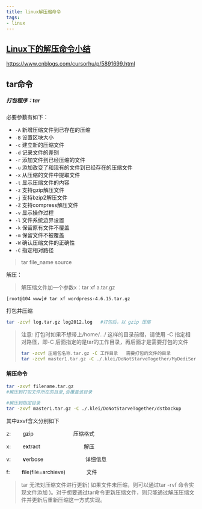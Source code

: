 ```yaml
---
title: linux解压缩命令
tags:
- linux
---
```


## [Linux下的解压命令小结](https://www.cnblogs.com/cursorhu/p/5891699.html)

https://www.cnblogs.com/cursorhu/p/5891699.html

<!-- more -->

## tar命令

##### 打包程序：tar

必要参数有如下：

- `-A` 新增压缩文件到已存在的压缩
- `-B` 设置区块大小
- `-c` 建立新的压缩文件
- `-d` 记录文件的差别
- `-r` 添加文件到已经压缩的文件
- `-u` 添加改变了和现有的文件到已经存在的压缩文件
- `-x` 从压缩的文件中提取文件
- `-t` 显示压缩文件的内容
- `-z` 支持gzip解压文件
- `-j` 支持bzip2解压文件
- `-Z` 支持compress解压文件
- `-v` 显示操作过程
- `-l` 文件系统边界设置
- `-k` 保留原有文件不覆盖
- `-m` 保留文件不被覆盖
- `-W` 确认压缩文件的正确性
- `-C` 指定相对路径

> tar file_name source

解压：

> 解压缩文件加一个参数x：tar xf a.tar.gz

```bash
[root@104 www]# tar xf wordpress-4.6.15.tar.gz
```

打包并压缩

```bash
tar -zcvf log.tar.gz log2012.log   #打包后，以 gzip 压缩
```

> 注意: 打包时如果不想带上/home/.../  这样的目录前缀，请使用 -C 指定相对路径，即-C 后面指定的是tar的工作目录，再后面才是需要打包的文件
>
> ```bash
> tar -zcvf 压缩包名称.tar.gz -C 工作目录   需要打包的文件的目录
> tar -zcvf master1.tar.gz -C ./.klei/DoNotStarveTogether/MyDediServer/  Master/
> ```

#### 解压命令

```bash
tar -zxvf filename.tar.gz
#解压到打包文件所在的目录,会覆盖该目录

#解压到指定目录
tar -zxvf master1.tar.gz -C ./.klei/DoNotStarveTogether/dstbackup
```

其中zxvf含义分别如下

z: 　　g**z**ip  　　　　　　　   压缩格式

x: 　　e**x**tract　　　　　　　　  解压

v:　　 **v**erbose　　　　　　　　详细信息

f: 　　**f**ile(file=archieve)　　　　文件

> tar 无法对压缩文件进行更新( 如果文件未压缩，则可以通过tar -rvf 命令实现文件添加 )。对于想要通过tar命令更新压缩文件，则只能通过解压压缩文件并更新后重新压缩这一方式实现。

